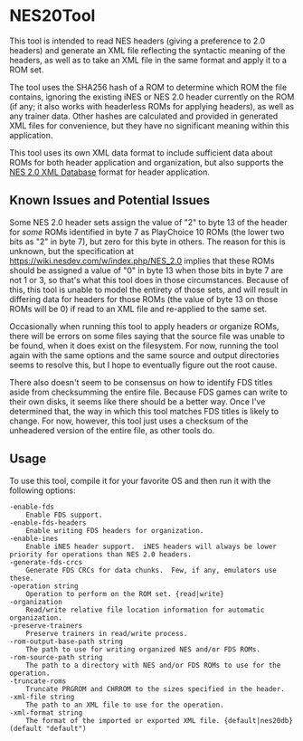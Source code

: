 NES20Tool
=========

This tool is intended to read NES headers (giving a preference to 2.0 headers) and generate an XML file reflecting the syntactic meaning of the headers, as well as to take an XML file in the same format and apply it to a ROM set.

The tool uses the SHA256 hash of a ROM to determine which ROM the file contains, ignoring the existing iNES or NES 2.0 header currently on the ROM (if any; it also works with headerless ROMs for applying headers), as well as any trainer data.  Other hashes are calculated and provided in generated XML files for convenience, but they have no significant meaning within this application.

This tool uses its own XML data format to include sufficient data about ROMs for both header application and organization, but also supports the [NES 2.0 XML Database](https://forums.nesdev.com/viewtopic.php?f=3&t=19940) format for header application.

Known Issues and Potential Issues
---------------------------------

Some NES 2.0 header sets assign the value of "2" to byte 13 of the header for _some_ ROMs identified in byte 7 as PlayChoice 10 ROMs (the lower two bits as "2" in byte 7), but zero for this byte in others.  The reason for this is unknown, but the specification at https://wiki.nesdev.com/w/index.php/NES_2.0 implies that these ROMs should be assigned a value of "0" in byte 13 when those bits in byte 7 are not 1 or 3, so that's what this tool does in those circumstances.  Because of this, this tool is unable to model the entirety of those sets, and will result in differing data for headers for those ROMs (the value of byte 13 on those ROMs will be 0) if read to an XML file and re-applied to the same set.

Occasionally when running this tool to apply headers or organize ROMs, there will be errors on some files saying that the source file was unable to be found, when it does exist on the filesystem.  For now, running the tool again with the same options and the same source and output directories seems to resolve this, but I hope to eventually figure out the root cause.

There also doesn't seem to be consensus on how to identify FDS titles aside from checksumming the entire file.  Because FDS games can write to their own disks, it seems like there should be a better way.  Once I've determined that, the way in which this tool matches FDS titles is likely to change.  For now, however, this tool just uses a checksum of the unheadered version of the entire file, as other tools do.

Usage
-----

To use this tool, compile it for your favorite OS and then run it with the following options:

    -enable-fds
        Enable FDS support.
    -enable-fds-headers
        Enable writing FDS headers for organization.
    -enable-ines
    	Enable iNES header support.  iNES headers will always be lower priority for operations than NES 2.0 headers.
    -generate-fds-crcs
        Generate FDS CRCs for data chunks.  Few, if any, emulators use these.
    -operation string
    	Operation to perform on the ROM set. {read|write}
    -organization
    	Read/write relative file location information for automatic organization.
    -preserve-trainers
    	Preserve trainers in read/write process.
    -rom-output-base-path string
    	The path to use for writing organized NES and/or FDS ROMs.
    -rom-source-path string
    	The path to a directory with NES and/or FDS ROMs to use for the operation.
    -truncate-roms
        Truncate PRGROM and CHRROM to the sizes specified in the header.
    -xml-file string
        The path to an XML file to use for the operation.
    -xml-format string
        The format of the imported or exported XML file. {default|nes20db} (default "default")
